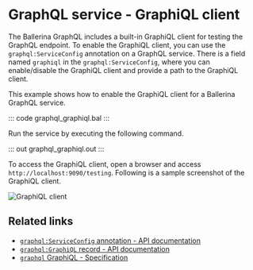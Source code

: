 # GraphQL service - GraphiQL client

The Ballerina GraphQL includes a built-in GraphiQL client for testing the GraphQL endpoint. To enable the GraphiQL client, you can use the `graphql:ServiceConfig` annotation on a GraphQL service. There is a field named `graphiql` in the `graphql:ServiceConfig`, where you can enable/disable the GraphiQL client and provide a path to the GraphiQL client.

This example shows how to enable the GraphiQL client for a Ballerina GraphQL service.

::: code graphql_graphiql.bal :::

Run the service by executing the following command.

::: out graphql_graphiql.out :::

To access the GraphiQL client, open a browser and access `http://localhost:9090/testing`. Following is a sample screenshot of the GraphiQL client.

![GraphiQL client](/learn/by-example/images/graphiql-client.png "GraphiQL Client")

## Related links
- [`graphql:ServiceConfig` annotation - API documentation](https://lib.ballerina.io/ballerina/graphql/latest/annotations#ServiceConfig)
- [`graphql:GraphiQL` record - API documentation](https://lib.ballerina.io/ballerina/graphql/latest/records/Graphiql)
- [`graphql` GraphiQL - Specification](/spec/graphql/#915-graphiql-configurations)
